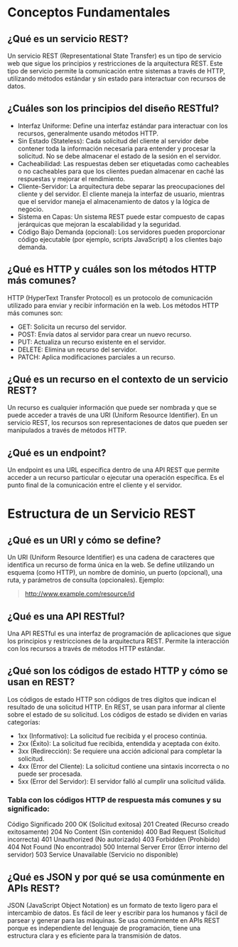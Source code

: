 # Conceptos Fundamentales

## ¿Qué es un servicio REST?
Un servicio REST (Representational State Transfer) es un tipo de servicio web que sigue los principios y restricciones de la arquitectura REST. Este tipo de servicio permite la comunicación entre sistemas a través de HTTP, utilizando métodos estándar y sin estado para interactuar con recursos de datos.

## ¿Cuáles son los principios del diseño RESTful?
- Interfaz Uniforme: Define una interfaz estándar para interactuar con los recursos, generalmente usando métodos HTTP.
- Sin Estado (Stateless): Cada solicitud del cliente al servidor debe contener toda la información necesaria para entender y procesar la solicitud. No se debe almacenar el estado de la sesión en el servidor.
- Cacheabilidad: Las respuestas deben ser etiquetadas como cacheables o no cacheables para que los clientes puedan almacenar en caché las respuestas y mejorar el rendimiento.
- Cliente-Servidor: La arquitectura debe separar las preocupaciones del cliente y del servidor. El cliente maneja la interfaz de usuario, mientras que el servidor maneja el almacenamiento de datos y la lógica de negocio.
- Sistema en Capas: Un sistema REST puede estar compuesto de capas jerárquicas que mejoran la escalabilidad y la seguridad.
- Código Bajo Demanda (opcional): Los servidores pueden proporcionar código ejecutable (por ejemplo, scripts JavaScript) a los clientes bajo demanda.

## ¿Qué es HTTP y cuáles son los métodos HTTP más comunes?
HTTP (HyperText Transfer Protocol) es un protocolo de comunicación utilizado para enviar y recibir información en la web. Los métodos HTTP más comunes son:

- GET: Solicita un recurso del servidor.
- POST: Envía datos al servidor para crear un nuevo recurso.
- PUT: Actualiza un recurso existente en el servidor.
- DELETE: Elimina un recurso del servidor.
- PATCH: Aplica modificaciones parciales a un recurso. 

## ¿Qué es un recurso en el contexto de un servicio REST?
Un recurso es cualquier información que puede ser nombrada y que se puede acceder a través de una URI (Uniform Resource Identifier). En un servicio REST, los recursos son representaciones de datos que pueden ser manipulados a través de métodos HTTP.

## ¿Qué es un endpoint? 
Un endpoint es una URL específica dentro de una API REST que permite acceder a un recurso particular o ejecutar una operación específica. Es el punto final de la comunicación entre el cliente y el servidor.

# Estructura de un Servicio REST

## ¿Qué es un URI y cómo se define?
Un URI (Uniform Resource Identifier) es una cadena de caracteres que identifica un recurso de forma única en la web. Se define utilizando un esquema (como HTTP), un nombre de dominio, un puerto (opcional), una ruta, y parámetros de consulta (opcionales). Ejemplo:
> http://www.example.com/resource/id

## ¿Qué es una API RESTful?
Una API RESTful es una interfaz de programación de aplicaciones que sigue los principios y restricciones de la arquitectura REST. Permite la interacción con los recursos a través de métodos HTTP estándar.

## ¿Qué son los códigos de estado HTTP y cómo se usan en REST?
Los códigos de estado HTTP son códigos de tres dígitos que indican el resultado de una solicitud HTTP. En REST, se usan para informar al cliente sobre el estado de su solicitud. Los códigos de estado se dividen en varias categorías:

- 1xx (Informativo): La solicitud fue recibida y el proceso continúa.
- 2xx (Éxito): La solicitud fue recibida, entendida y aceptada con éxito.
- 3xx (Redirección): Se requiere una acción adicional para completar la solicitud.
- 4xx (Error del Cliente): La solicitud contiene una sintaxis incorrecta o no puede ser procesada.
- 5xx (Error del Servidor): El servidor falló al cumplir una solicitud válida.

### Tabla con los códigos HTTP de respuesta más comunes y su significado:

Código	Significado
200	OK (Solicitud exitosa)
201	Created (Recurso creado exitosamente)
204	No Content (Sin contenido)
400	Bad Request (Solicitud incorrecta)
401	Unauthorized (No autorizado)
403	Forbidden (Prohibido)
404	Not Found (No encontrado)
500	Internal Server Error (Error interno del servidor)
503	Service Unavailable (Servicio no disponible)


## ¿Qué es JSON y por qué se usa comúnmente en APIs REST?
JSON (JavaScript Object Notation) es un formato de texto ligero para el intercambio de datos. Es fácil de leer y escribir para los humanos y fácil de parsear y generar para las máquinas. Se usa comúnmente en APIs REST porque es independiente del lenguaje de programación, tiene una estructura clara y es eficiente para la transmisión de datos.